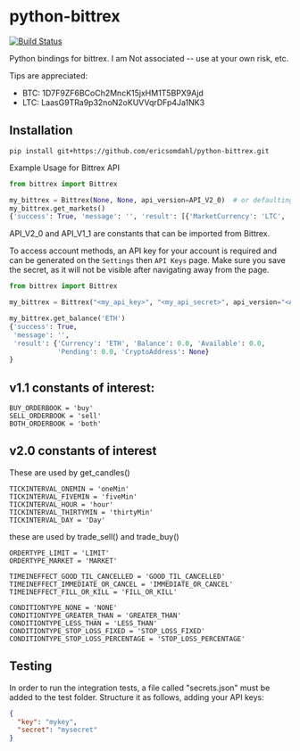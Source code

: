 python-bittrex  
==============

[![Build Status](https://travis-ci.org/ericsomdahl/python-bittrex.svg?branch=master)](https://travis-ci.org/ericsomdahl/python-bittrex)

Python bindings for bittrex.  I am Not associated -- use at your own risk, etc.

Tips are appreciated:
* BTC: 1D7F9ZF6BCoCh2MncK15jxHM1T5BPX9Ajd
* LTC: LaasG9TRa9p32noN2oKUVVqrDFp4Ja1NK3


Installation
-------------
`pip install git+https://github.com/ericsomdahl/python-bittrex.git`


Example Usage for Bittrex API

```python
from bittrex import Bittrex

my_bittrex = Bittrex(None, None, api_version=API_V2_0)  # or defaulting to v1.1 as Bittrex(None, None)
my_bittrex.get_markets()
{'success': True, 'message': '', 'result': [{'MarketCurrency': 'LTC', ...
```

API_V2_0 and API_V1_1 are constants that can be imported from Bittrex.

To access account methods, an API key for your account is required and can be 
generated on the `Settings` then `API Keys` page. 
Make sure you save the secret, as it will not be visible 
after navigating away from the page. 

```python
from bittrex import Bittrex

my_bittrex = Bittrex("<my_api_key>", "<my_api_secret>", api_version="<API_V1_1> or <API_V2_0>")

my_bittrex.get_balance('ETH')
{'success': True, 
 'message': '',
 'result': {'Currency': 'ETH', 'Balance': 0.0, 'Available': 0.0, 
            'Pending': 0.0, 'CryptoAddress': None}
}
```

v1.1 constants of interest:
---
```
BUY_ORDERBOOK = 'buy'
SELL_ORDERBOOK = 'sell'
BOTH_ORDERBOOK = 'both'
```

v2.0 constants of interest
---
These are used by get_candles()
```
TICKINTERVAL_ONEMIN = 'oneMin'
TICKINTERVAL_FIVEMIN = 'fiveMin'
TICKINTERVAL_HOUR = 'hour'
TICKINTERVAL_THIRTYMIN = 'thirtyMin'
TICKINTERVAL_DAY = 'Day'
```
these are used by trade_sell() and trade_buy()
```
ORDERTYPE_LIMIT = 'LIMIT'
ORDERTYPE_MARKET = 'MARKET'

TIMEINEFFECT_GOOD_TIL_CANCELLED = 'GOOD_TIL_CANCELLED'
TIMEINEFFECT_IMMEDIATE_OR_CANCEL = 'IMMEDIATE_OR_CANCEL'
TIMEINEFFECT_FILL_OR_KILL = 'FILL_OR_KILL'

CONDITIONTYPE_NONE = 'NONE'
CONDITIONTYPE_GREATER_THAN = 'GREATER_THAN'
CONDITIONTYPE_LESS_THAN = 'LESS_THAN'
CONDITIONTYPE_STOP_LOSS_FIXED = 'STOP_LOSS_FIXED'
CONDITIONTYPE_STOP_LOSS_PERCENTAGE = 'STOP_LOSS_PERCENTAGE'
```

Testing
-------


In order to run the integration tests, a file called "secrets.json" must be added to the test folder.
Structure it as follows, adding your API keys:

```json
{
  "key": "mykey",
  "secret": "mysecret"
}
```
